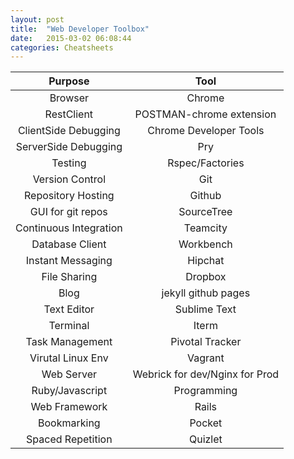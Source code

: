 ```yaml
---
layout: post
title:  "Web Developer Toolbox"
date:   2015-03-02 06:08:44
categories: Cheatsheets
---
```


| Purpose               | Tool |
| :-----:               | :---: |  
| Browser               | Chrome |
| RestClient            | POSTMAN-chrome extension |
| ClientSide Debugging  | Chrome Developer Tools |
| ServerSide Debugging  | Pry |
| Testing               | Rspec/Factories |
| Version Control       | Git |
| Repository Hosting    | Github |
| GUI for git repos     | SourceTree |
| Continuous Integration| Teamcity |
| Database Client       | Workbench |
| Instant Messaging     | Hipchat  |
| File Sharing          | Dropbox |
| Blog                  | jekyll github pages |
| Text Editor           | Sublime Text |
| Terminal              | Iterm |
| Task Management       | Pivotal Tracker |
| Virutal Linux Env     | Vagrant |
| Web Server            | Webrick for dev/Nginx for Prod |
| Ruby/Javascript       | Programming |
| Web Framework         | Rails |
| Bookmarking           | Pocket |
| Spaced Repetition     | Quizlet |

